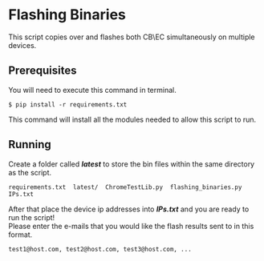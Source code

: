 # Flashing Binaries

This script copies over and flashes both CB\EC simultaneously on multiple devices. 

## Prerequisites

You will need to execute this command in terminal. 

```
$ pip install -r requirements.txt
```

This command will install all the modules needed to allow this script to run.


## Running

Create a folder called *__latest__* to store the bin files within the same directory as the script.

```
requirements.txt  latest/  ChromeTestLib.py  flashing_binaries.py  IPs.txt
```

After that place the device ip addresses into *__IPs.txt__* and you are ready to run the script!
<br>Please enter the e-mails that you would like the  flash results sent to in this format.

```
test1@host.com, test2@host.com, test3@host.com, ...
```




